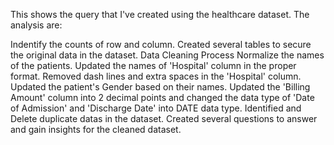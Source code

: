 This shows the query that I've created using the healthcare dataset. The analysis are:

Indentify the counts of row and column.
Created several tables to secure the original data in the dataset.
Data Cleaning Process
Normalize the names of the patients.
Updated the names of 'Hospital' column in the proper format.
Removed dash lines and extra spaces in the 'Hospital' column.
Updated the patient's Gender based on their names.
Updated the 'Billing Amount' column into 2 decimal points and changed the data type of 'Date of Admission' and 'Discharge Date' into DATE data type.
Identified and Delete duplicate datas in the dataset.
Created several questions to answer and gain insights for the cleaned dataset.

